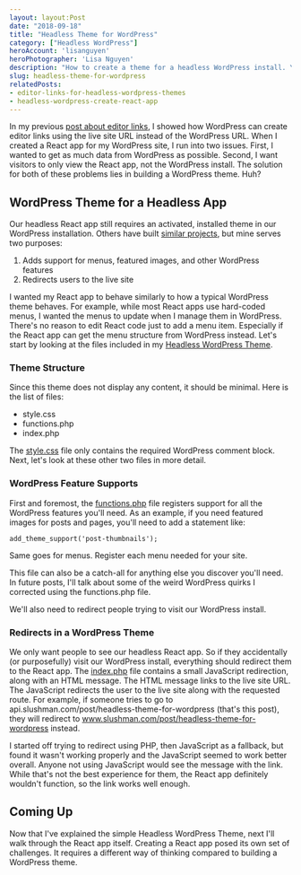 ```yaml
---
layout: layout:Post
date: "2018-09-18"
title: "Headless Theme for WordPress"
category: ["Headless WordPress"]
heroAccount: 'lisanguyen'
heroPhotographer: 'Lisa Nguyen'
description: "How to create a theme for a headless WordPress install. Yeah, you still need a theme..."
slug: headless-theme-for-wordpress
relatedPosts:
- editor-links-for-headless-wordpress-themes
- headless-wordpress-create-react-app
---
```


In my previous [post about editor links](/post/editor-links-for-headless-wordpress-themes), I showed how WordPress can create editor links using the live site URL instead of the WordPress URL. When I created a React app for my WordPress site, I run into two issues. First, I wanted to get as much data from WordPress as possible. Second, I want visitors to only view the React app, not the WordPress install. The solution for both of these problems lies in building a WordPress theme. Huh?

## WordPress Theme for a Headless App

Our headless React app still requires an activated, installed theme in our WordPress installation. Others have built [similar projects](https://github.com/paramander/wp-headless-theme), but mine serves two purposes:

1. Adds support for menus, featured images, and other WordPress features
2. Redirects users to the live site

I wanted my React app to behave similarly to how a typical WordPress theme behaves. For example, while most React apps use hard-coded menus, I wanted the menus to update when I manage them in WordPress. There's no reason to edit React code just to add a menu item. Especially if the React app can get the menu structure from WordPress instead. Let's start by looking at the files included in my [Headless WordPress Theme](https://github.com/slushman/headless-theme).

### Theme Structure

Since this theme does not display any content, it should be minimal. Here is the list of files:

* style.css
* functions.php
* index.php

The [style.css](https://github.com/slushman/headless-theme/blob/master/style.css) file only contains the required WordPress comment block. Next, let's look at these other two files in more detail.

### WordPress Feature Supports

First and foremost, the [functions.php](https://github.com/slushman/headless-theme/blob/master/functions.php) file registers support for all the WordPress features you'll need. As an example, if you need featured images for posts and pages, you'll need to add a statement like:

```astro
add_theme_support('post-thumbnails');
```

Same goes for menus. Register each menu needed for your site.

This file can also be a catch-all for anything else you discover you'll need. In future posts, I'll talk about some of the weird WordPress quirks I corrected using the functions.php file.

We'll also need to redirect people trying to visit our WordPress install.

### Redirects in a WordPress Theme

We only want people to see our headless React app. So if they accidentally (or purposefully) visit our WordPress install, everything should redirect them to the React app. The [index.php](https://github.com/slushman/headless-theme/blob/master/index.php) file contains a small JavaScript redirection, along with an HTML message. The HTML message links to the live site URL. The JavaScript redirects the user to the live site along with the requested route. For example, if someone tries to go to api.slushman.com/post/headless-theme-for-wordpress (that's this post), they will redirect to www.slushman.com/post/headless-theme-for-wordpress instead.

I started off trying to redirect using PHP, then JavaScript as a fallback, but found it wasn't working properly and the JavaScript seemed to work better overall. Anyone not using JavaScript would see the message with the link. While that's not the best experience for them, the React app definitely wouldn't function, so the link works well enough.

## Coming Up

Now that I've explained the simple Headless WordPress Theme, next I'll walk through the React app itself. Creating a React app posed its own set of challenges. It requires a different way of thinking compared to building a WordPress theme.
